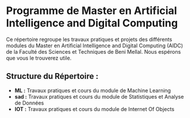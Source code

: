 # Programme de Master en Artificial Intelligence and Digital Computing

Ce répertoire regroupe les travaux pratiques et projets des différents modules du Master en Artificial Intelligence and Digital Computing (AIDC) de la Faculté des Sciences et Techniques de Beni Mellal. Nous espérons que vous le trouverez utile.

## Structure du Répertoire :

- **ML :** Travaux pratiques et cours du module de Machine Learning
- **sad :** Travaux pratiques et cours du module de Statistiques et Analyse de Données
- **IOT :** Travaux pratiques et cours du module de Internet Of Objects
